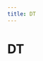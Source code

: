 ```yaml
---
title: DT
---
```


# DT
























































































